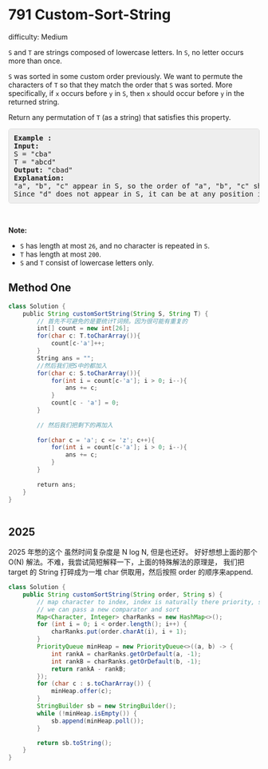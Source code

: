 # 791 Custom-Sort-String 
 
difficulty: Medium 
 
<style>
        section pre{
          background-color: #eee;
          border: 1px solid #ddd;
          padding:10px;
          border-radius: 5px;
        }
      </style>
<section>
<div><p><code>S</code> and <code>T</code> are strings composed of lowercase letters. In <code>S</code>, no letter occurs more than once.</p>
<p><code>S</code> was sorted in some custom order previously. We want to permute the characters of <code>T</code> so that they match the order that <code>S</code> was sorted. More specifically, if <code>x</code> occurs before <code>y</code> in <code>S</code>, then <code>x</code> should occur before <code>y</code> in the returned string.</p>
<p>Return any permutation of <code>T</code> (as a string) that satisfies this property.</p>
<pre><strong>Example :</strong>
<strong>Input:</strong> 
S = "cba"
T = "abcd"
<strong>Output:</strong> "cbad"
<strong>Explanation:</strong> 
"a", "b", "c" appear in S, so the order of "a", "b", "c" should be "c", "b", and "a". 
Since "d" does not appear in S, it can be at any position in T. "dcba", "cdba", "cbda" are also valid outputs.
</pre>
<p>&nbsp;</p>
<p><strong>Note:</strong></p>
<ul>
	<li><code>S</code> has length at most <code>26</code>, and no character is repeated in <code>S</code>.</li>
	<li><code>T</code> has length at most <code>200</code>.</li>
	<li><code>S</code> and <code>T</code> consist of lowercase letters only.</li>
</ul>
</div></section>
 
 ## Method One 
 
``` Java
class Solution {
    public String customSortString(String S, String T) {
        // 首先不可避免的是要统计T词频。因为很可能有重复的
        int[] count = new int[26];
        for(char c: T.toCharArray()){
            count[c-'a']++;
        }
        String ans = "";
        //然后我们把S中的都加入
        for(char c: S.toCharArray()){
            for(int i = count[c-'a']; i > 0; i--){
                ans += c;
            }
            count[c - 'a'] = 0; 
        }
        
        // 然后我们把剩下的再加入
        
        for(char c = 'a'; c <= 'z'; c++){
            for(int i = count[c-'a']; i > 0; i--){
                ans += c;
            }
        }
        
        return ans;
    }
}
​
```




## 2025 

2025 年憋的这个 虽然时间复杂度是 N log N, 但是也还好。
好好想想上面的那个 O(N) 解法。不难，我尝试简短解释一下，上面的特殊解法的原理是，
我们把 target 的 String 打碎成为一堆 char 供取用，然后按照 order 的顺序来append.

```java
class Solution {
    public String customSortString(String order, String s) {
        // map character to index, index is naturally there priority, smaller the largers
        // we can pass a new comparator and sort 
        Map<Character, Integer> charRanks = new HashMap<>();
        for (int i = 0; i < order.length(); i++) {
            charRanks.put(order.charAt(i), i + 1);
        }
        PriorityQueue minHeap = new PriorityQueue<>((a, b) -> {
            int rankA = charRanks.getOrDefault(a, -1);
            int rankB = charRanks.getOrDefault(b, -1);
            return rankA - rankB;
        });
        for (char c : s.toCharArray()) {
            minHeap.offer(c);
        }
        StringBuilder sb = new StringBuilder();
        while (!minHeap.isEmpty()) {
            sb.append(minHeap.poll());
        }

        return sb.toString();
    }
}

```